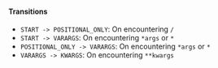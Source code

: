 #### Transitions

- `START -> POSITIONAL_ONLY`: On encountering `/`
- `START -> VARARGS`: On encountering `*args` or `*`
- `POSITIONAL_ONLY -> VARARGS`: On encountering `*args` or `*`
- `VARARGS -> KWARGS`: On encountering `**kwargs`

